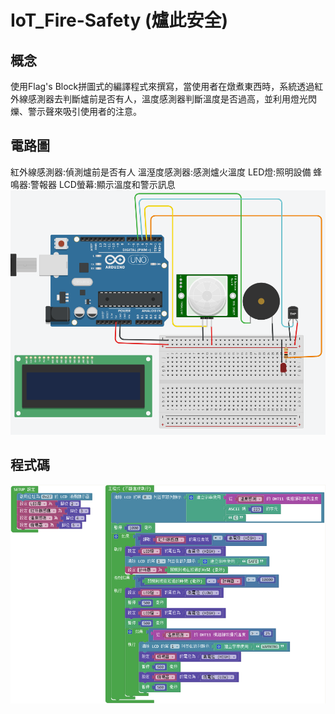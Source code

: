 # IoT_Fire-Safety (爐此安全)
## 概念
使用Flag's Block拼圖式的編譯程式來撰寫，當使用者在燉煮東西時，系統透過紅外線感測器去判斷爐前是否有人，溫度感測器判斷溫度是否過高，並利用燈光閃爍、警示聲來吸引使用者的注意。
## 電路圖
紅外線感測器:偵測爐前是否有人
溫溼度感測器:感測爐火溫度
LED燈:照明設備
蜂鳴器:警報器
LCD螢幕:顯示溫度和警示訊息
![image](https://github.com/Chun-Ching/IoT_Fire-Safety/blob/master/%E7%88%90%E6%AD%A4%E5%AE%89%E5%85%A8%E9%9B%BB%E8%B7%AF%E5%9C%96.PNG)
## 程式碼
![image](https://github.com/Chun-Ching/IoT_Fire-Safety/blob/master/%E7%88%90%E6%AD%A4%E5%AE%89%E5%85%A8code.PNG)
